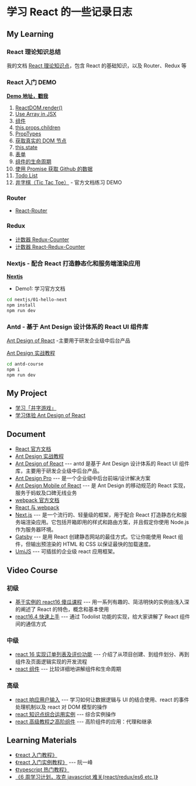# 学习 React 的一些记录日志

## My Learning

### React 理论知识总结

我的文档 [React 理论知识点](https://www.yangtao.site/vuepress/advanced/)，包含 React 的基础知识，以及 Router、Redux 等

### React 入门 DEMO

**[Demo 地址，戳我](./demo/)**

1. [ReactDOM.render()](https://github.com/yangtao2o/myreact/blob/master/demo/01/index.html)
1. [Use Array in JSX](https://github.com/yangtao2o/myreact/blob/master/demo/02/index.html)
1. [组件](https://github.com/yangtao2o/myreact/blob/master/demo/03/index.html)
1. [this.props.children](https://github.com/yangtao2o/myreact/blob/master/demo/04/index.html)
1. [PropTypes](https://github.com/yangtao2o/myreact/blob/master/demo/05/index.html)
1. [获取真实的 DOM 节点](https://github.com/yangtao2o/myreact/blob/master/demo/06/index.html)
1. [this.state](https://github.com/yangtao2o/myreact/blob/master/demo/07/index.html)
1. [表单](https://github.com/yangtao2o/myreact/blob/master/demo/08/index.html)
1. [组件的生命周期](https://github.com/yangtao2o/myreact/blob/master/demo/09/index.html)
1. [使用 Promise 获取 Github 的数据](https://istaotao.com/myreact/demo/10/)
1. [Todo List](https://istaotao.com/myreact/demo/11/)
1. [井字棋（Tic Tac Toe）](https://istaotao.com/myreact/demo/12/) - 官方文档练习 DEMO

### Router

- [React-Router](https://github.com/yangtao2o/myreact/tree/master/myrouter/my-app)

### Redux

- [计数器 Redux-Counter](https://github.com/yangtao2o/myreact/tree/master/myredux/redux-counter)
- [计数器 React-Redux-Counter](https://github.com/yangtao2o/myreact/tree/master/myredux/react-redux-counter)

### Nextjs - 配合 React 打造静态化和服务端渲染应用

**[Nextjs](https://github.com/yangtao2o/myreact/tree/master/nextjs/01-hello-next)**

- Demo1: 学习官方文档

```bash
cd nextjs/01-hello-next
npm install
npm run dev
```

### Antd - 基于 Ant Design 设计体系的 React UI 组件库

[Ant Design of React](https://ant.design/docs/react/introduce-cn) -主要用于研发企业级中后台产品

[Ant Design 实战教程](https://www.yuque.com/ant-design/course/intro)

```bash
cd antd-course
npm i
npm run dev
```

## My Project

- [学习「井字游戏」](./product/01-ttt/)
- [学习体验 Ant Design of React](./product/02-news-app/)

## Document

- [React 官方文档](https://zh-hans.reactjs.org/docs/getting-started.html)
- [Ant Design 实战教程](https://www.yuque.com/ant-design/course/intro)
- [Ant Design of React](https://ant.design/docs/react/introduce-cn) --- antd 是基于 Ant Design 设计体系的 React UI 组件库，主要用于研发企业级中后台产品。
- [Ant Design Pro](https://pro.ant.design/docs/getting-started-cn) --- 是一个企业级中后台前端/设计解决方案
- [Ant Design Mobile of React](https://mobile.ant.design/docs/react/introduce-cn) --- 是 Ant Design 的移动规范的 React 实现，服务于蚂蚁及口碑无线业务
- [webpack 官方文档](https://www.webpackjs.com/concepts/)
- [React 与 webpack](https://typescript.bootcss.com/tutorials/react-&-webpack.html)
- [Next.js](https://nextjs.org/learn/basics/getting-started) --- 是一个流行的、轻量级的框架，用于配合 React 打造静态化和服务端渲染应用。它包括开箱即用的样式和路由方案，并且假定你使用 Node.js 作为服务器环境。
- [Gatsby](https://www.gatsbyjs.org/docs/) --- 是用 React 创建静态网站的最佳方式。它让你能使用 React 组件，但输出预渲染的 HTML 和 CSS 以保证最快的加载速度。
- [UmiJS](https://umijs.org/zh/) --- 可插拔的企业级 react 应用框架。

## Video Course

### 初级

- [基于实例的 react16 傻瓜课程](https://www.imooc.com/learn/1045) --- 用一系列有趣的、简洁明快的实例由浅入深的阐述了 React 的特色，概念和基本使用
- [react16.4 快速上手](https://www.imooc.com/learn/1023) --- 通过 Todolist 功能的实现，给大家讲解了 React 组件间的通信方式

### 中级

- [react 16 实现订单列表及评价功能](https://www.imooc.com/learn/1061) --- 介绍了从项目创建、到组件划分、再到组件及页面逻辑实现的开发流程
- [react 组件](https://www.imooc.com/learn/944) --- 比较详细地讲解组件和生命周期

### 高级

- [react 响应用户输入](https://www.imooc.com/learn/953) --- 学习如何让数据逻辑与 UI 的结合使用、react 的事件处理机制以及 react 对 DOM 模型的操作
- [react 知识点综合运用实例](https://www.imooc.com/learn/971) --- 综合实例操作
- [react 高级教程之高阶组件](https://www.imooc.com/learn/1075) --- 高阶组件的应用：代理和继承

## Learning Materials

- [《react 入门教程》](https://hulufei.gitbooks.io/react-tutorial/content/index.html)
- [《react 入门实例教程》](http://www.ruanyifeng.com/blog/2015/03/react.html) --- 阮一峰
- [《typescript 热门教程》](https://ts.xcatliu.com/)
- [《6 周学习计划，攻克 javascript 难关(react/redux/es6 etc.)》](https://zhuanlan.zhihu.com/p/23412169)

